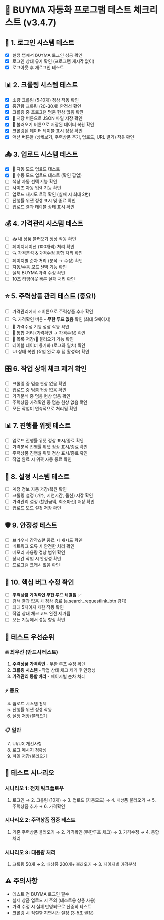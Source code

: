 # 🧪 BUYMA 자동화 프로그램 테스트 체크리스트 (v3.4.7)

## 🔐 1. 로그인 시스템 테스트
- [x] 설정 탭에서 BUYMA 로그인 성공 확인
- [x] 로그인 상태 유지 확인 (프로그램 재시작 없이)
- [x] 로그아웃 후 재로그인 테스트

## 📊 2. 크롤링 시스템 테스트
- [x] 소량 크롤링 (5-10개) 정상 작동 확인
- [x] 중간량 크롤링 (20-30개) 안정성 확인
- [x] 크롤링 중 프로그램 멈춤 현상 없음 확인
- [x] 💾 저장 버튼으로 JSON 파일 저장 확인
- [x] 📂 불러오기 버튼으로 저장된 데이터 복원 확인
- [x] 크롤링된 데이터 테이블 표시 정상 확인
- [x] 액션 버튼들 (상세보기, 주력상품 추가, 업로드, URL 열기) 작동 확인

## 📤 3. 업로드 시스템 테스트
- [x] 🤖 자동 모드 업로드 테스트
- [x] 👤 수동 모드 업로드 테스트 (확인 팝업)
- [ ] 색상 자동 선택 기능 확인
- [ ] 사이즈 자동 입력 기능 확인
- [ ] 업로드 재시도 로직 확인 (실패 시 최대 2번)
- [ ] 진행률 위젯 정상 표시 및 종료 확인
- [ ] 업로드 결과 테이블 상태 표시 확인

## 💰 4. 가격관리 시스템 테스트
- [ ] 📥 내 상품 불러오기 정상 작동 확인
- [ ] 페이지네이션 (100개씩) 처리 확인
- [ ] 🔍 가격분석 & 가격수정 통합 처리 확인
- [ ] 페이지별 순차 처리 (분석 → 수정) 확인
- [ ] 자동/수동 모드 선택 기능 확인
- [ ] 실제 BUYMA 가격 수정 확인
- [ ] 10초 타임아웃 빠른 실패 처리 확인

## ⭐ 5. 주력상품 관리 테스트 (중요!)
- [ ] 가격관리에서 ⭐ 버튼으로 주력상품 추가 확인
- [ ] 🔍 가격확인 버튼 - **무한 루프 없음** 확인 (최대 5페이지)
- [ ] 🔄 가격수정 기능 정상 작동 확인
- [ ] 🚀 통합 처리 (가격확인 → 가격수정) 확인
- [ ] 💾 목록 저장/📂 불러오기 기능 확인
- [ ] 테이블 데이터 동기화 (로그와 일치) 확인
- [ ] UI 상태 복원 (작업 완료 후 탭 활성화) 확인

## 🎛️ 6. 작업 상태 체크 제거 확인
- [ ] 크롤링 중 멈춤 현상 없음 확인
- [ ] 업로드 중 멈춤 현상 없음 확인
- [ ] 가격분석 중 멈춤 현상 없음 확인
- [ ] 주력상품 가격확인 중 멈춤 현상 없음 확인
- [ ] 모든 작업이 연속적으로 처리됨 확인

## 📊 7. 진행률 위젯 테스트
- [ ] 업로드 진행률 위젯 정상 표시/종료 확인
- [ ] 가격분석 진행률 위젯 정상 표시/종료 확인
- [ ] 주력상품 진행률 위젯 정상 표시/종료 확인
- [ ] 작업 완료 시 위젯 자동 종료 확인

## 🔧 8. 설정 시스템 테스트
- [ ] 계정 정보 자동 저장/복원 확인
- [ ] 크롤링 설정 (개수, 지연시간, 옵션) 저장 확인
- [ ] 가격관리 설정 (할인금액, 최소마진) 저장 확인
- [ ] 업로드 모드 설정 저장 확인

## 🛡️ 9. 안정성 테스트
- [ ] 브라우저 갑작스런 종료 시 재시도 확인
- [ ] 네트워크 오류 시 안전한 처리 확인
- [ ] 메모리 사용량 정상 범위 확인
- [ ] 장시간 작업 시 안정성 확인
- [ ] 프로그램 크래시 없음 확인

## 🚨 10. 핵심 버그 수정 확인
- [ ] **주력상품 가격확인 무한 루프 해결됨** ✅
- [ ] 검색 결과 없음 시 정상 종료 (a.search_requestlink_btn 감지)
- [ ] 최대 5페이지 제한 작동 확인
- [ ] 작업 상태 체크 코드 완전 제거됨
- [ ] 모든 기능에서 성능 향상 확인

## 📝 테스트 우선순위

### 🔥 최우선 (반드시 테스트)
1. **주력상품 가격확인** - 무한 루프 수정 확인
2. **크롤링 시스템** - 작업 상태 체크 제거 후 안정성
3. **가격관리 통합 처리** - 페이지별 순차 처리

### ⚡ 중요
4. 업로드 시스템 전체
5. 진행률 위젯 정상 작동
6. 설정 저장/불러오기

### 📋 일반
7. UI/UX 개선사항
8. 로그 메시지 정확성
9. 파일 저장/불러오기

## 🎯 테스트 시나리오

### 시나리오 1: 전체 워크플로우
1. 로그인 → 2. 크롤링 (10개) → 3. 업로드 (자동모드) → 4. 내상품 불러오기 → 5. 주력상품 추가 → 6. 가격확인

### 시나리오 2: 주력상품 집중 테스트
1. 기존 주력상품 불러오기 → 2. 가격확인 (무한루프 체크) → 3. 가격수정 → 4. 통합처리

### 시나리오 3: 대용량 처리
1. 크롤링 50개 → 2. 내상품 200개+ 불러오기 → 3. 페이지별 가격분석

## ⚠️ 주의사항
- 테스트 전 BUYMA 로그인 필수
- 실제 상품 업로드 시 주의 (테스트용 상품 사용)
- 가격 수정 시 실제 반영되므로 신중히 테스트
- 크롤링 시 적절한 지연시간 설정 (3-5초 권장)
